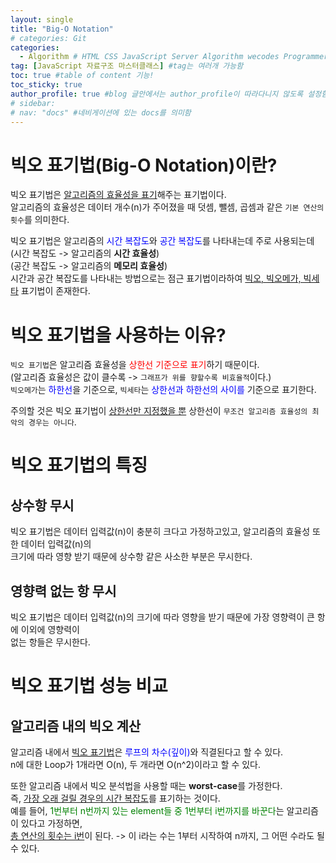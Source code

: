```yaml
---
layout: single
title: "Big-O Notation"
# categories: Git
categories:
  - Algorithm # HTML CSS JavaScript Server Algorithm wecodes Programmers1 Programmers2 CS Github Blog
tag: [JavaScript 자료구조 마스터클래스] #tag는 여러개 가능함
toc: true #table of content 기능!
toc_sticky: true
author_profile: true #blog 글안에서는 author_profile이 따라다니지 않도록 설정함
# sidebar:
# nav: "docs" #네비게이션에 있는 docs를 의미함
---
```

# 빅오 표기법(Big-O Notation)이란?  
빅오 표기법은 <u>알고리즘의 효율성을 표기</u>해주는 표기법이다.   
알고리즘의 효율성은 데이터 개수(n)가 주어졌을 때 덧셈, 뺄셈, 곱셈과 같은 `기본 연산의 횟수`를 의미한다.  

빅오 표기법은 알고리즘의 <span style="color:blue">시간 복잡도</span>와 <span style="color:blue">공간 복잡도</span>를 나타내는데 주로 사용되는데  
(시간 복잡도 -> 알고리즘의 **시간 효율성**)  
(공간 복잡도 -> 알고리즘의 **메모리 효율성**)  
시간과 공간 복잡도를 나타내는 방법으로는 점근 표기법이라하여 <u>빅오, 빅오메가, 빅세타</u> 표기법이 존재한다.  

# 빅오 표기법을 사용하는 이유?  
`빅오 표기법`은 알고리즘 효율성을 <span style="color:red">상한선 기준으로 표기</span>하기 때문이다.   
(알고리즘 효율성은 값이 클수록 -> `그래프가 위를 향할수록 비효율적`이다.)   
`빅오메가`는 <span style="color:blue">하한선</span>을 기준으로, `빅세타`는 <span style="color:blue">상한선과 하한선의 사이를</span> 기준으로 표기한다.  

주의할 것은 빅오 표기법이 <u>상한선만 지정했을 뿐</u> 상한선이 `무조건 알고리즘 효율성의 최악의 경우는 아니다`.  

# 빅오 표기법의 특징  
## 상수항 무시  
빅오 표기법은 데이터 입력값(n)이 충분히 크다고 가정하고있고, 알고리즘의 효율성 또한 데이터 입력값(n)의  
크기에 따라 영향 받기 때문에 상수항 같은 사소한 부분은 무시한다.  
## 영향력 없는 항 무시  
빅오 표기법은 데이터 입력값(n)의 크기에 따라 영향을 받기 때문에 가장 영향력이 큰 항에 이외에 영향력이  
없는 항들은 무시한다.   

# 빅오 표기법 성능 비교  
## 알고리즘 내의 빅오 계산  
알고리즘 내에서 <u>빅오 표기법</u>은 <span style="color:blue">루프의 차수(깊이)</span>와 직결된다고 할 수 있다.  
n에 대한 Loop가 1개라면 O(n), 두 개라면 O(n^2)이라고 할 수 있다.  

또한 알고리즘 내에서 빅오 분석법을 사용할 때는 **worst-case**를 가정한다.  
즉, <u>가장 오래 걸릴 경우의 시간 복잡도</u>를 표기하는 것이다.  
예를 들어, <span style="color:green">1번부터 n번까지 있는 element들 중 1번부터 i번까지를 바꾼다</span>는 알고리즘이 있다고 가정하면,  
<u>총 연산의 횟수는 i번</u>이 된다. -> 이 i라는 수는 1부터 시작하여 n까지, 그 어떤 수라도 될 수 있다.  


<!-- ### 2. Link 넣기

```

유형 1: (설명어를 입력) : [gunhee's coding blog](https://gunhee-jeong.github.io/)
유형 2: (URL 자동연결) : <https://gunhee-jeong.github.io/>
유형 3: (동일 파일 내 '문단으로 이동') : [1. Header로 이동](###-1-header)

```

유형 1: (설명어를 입력) : [gunhee's coding blog](https://gunhee-jeong.github.io/)
유형 2: (URL 자동연결) : <https://gunhee-jeong.github.io/>
유형 3: (동일 파일 내 '문단으로 이동') : [1. Header로 이동](#1-header)
유형 3의 방법

1. 특수문자를 제거
2. 스페이스는 -로 바꾸고
3. 대문자는 소문자로!
   그래서 ### 1. Header -> #1-header

## Link: [google][https://www.google.com/]

### 3. 수평선

```

---

```

---

### 4. 라인 바꾸기

```

스페이스바를 2번 눌러주면 다음칸으로
이동할 수 있어요!

```

---

스페이스바를 2번 눌러주면
다음칸으로 이동할 수 있어요!

### 5. list 만들기

```

1. 1번
2. 2번
3. 3번

- 순서없는 list
  - 순서없는 list
    - 순서없는 list

```

1. 1번
2. 2번
3. 3번

- 순서없는 list
  - 순서없는 list
    - 순서없는 list

---

### 6. font 관련

```

**진하게** -> 볼드
_기울여서_ -> 이탤릭체
~~취소선~~ -> 취소선

<ul>밑줄넣기</ul> -> 밑줄
<span style="color:red">빨간 글씨</span> -> 글자색
이것이 `인라인` 입니다 -> 인라인 코드
```

**진하게** -> 볼드
_기울여서_ -> 이탤릭체
~~취소선~~ -> 취소선
<u>밑줄넣기</u> -> 밑줄
<span style="color:red">빨간 글씨</span>
이것이 `인라인` 입니다 -> 인라인 코드

---

### 7. 인용구문

```
> coding
>
> > JavaScript
> >
> > > 내가 프짱!
```

> coding
>
> > JavaScript
> >
> > > 내가 프짱!

---

### 8. 이미지 삽입

```
유형1: ('사이즈를 조절' -> HTML 태그 사용) : <img src="https://gunhee-jeong.github.io/assets/images/blogLogo.png" width="300" height="200">
유형2: (이미지 삽입 후 -> 링크 걸기)
[![이미지](https://gunhee-jeong.github.io/assets/images/blogLogo/blogLogo.png)](https://gunhee-jeong.github.io/)
```

유형1: ('사이즈를 조절' -> HTML 태그 사용) : <img src="https://gunhee-jeong.github.io/assets/images/blogLogo.png" width="300" height="200">
유형2: (이미지 삽입 후 -> 링크 걸기)
[![이미지](https://gunhee-jeong.github.io/assets/images/blogLogo.png)](https://gunhee-jeong.github.io/)

### 9. 표 만들기

```
||국어|영어|
| :--- | ---: | :--: |
|건희 | 100점 | 100점
|철수 | 100점 | 100점
```

|      |  국어 | 영어  |
| :--- | ----: | :---: |
| 건희 | 100점 | 100점 |
| 철수 | 100점 | 100점 |

> - header를 넣고 싶은 경우 ---을 사용하고 :을 이용하여 정렬에 사용함!

### 10. 토글 만들기

```
<details>
<summary>여기를 누르세요</summary>
<div markdown="1">
숨겨진 내용
</div>
</details>
```

<details>
<summary>여기를 누르세요</summary>
<div markdown="1">
숨겨진 내용
</div>
</details> -->
